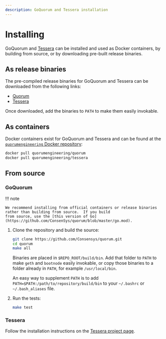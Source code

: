 ```yaml
---
description: GoQuorum and Tessera installation
---
```


# Installing

GoQuorum and [Tessera](https://docs.tessera.consensys.net) can be installed and used as Docker containers, by building from source,
or by downloading pre-built release binaries.

## As release binaries

The pre-compiled release binaries for GoQuorum and Tessera can be downloaded from the following links:

* [Quorum](https://github.com/ConsenSys/quorum/releases)
* [Tessera](https://github.com/ConsenSys/tessera/releases)

Once downloaded, add the binaries to `PATH` to make them easily invokable.

## As containers

Docker containers exist for GoQuorum and Tessera and can be found at the [`quorumengineering` Docker repository](https://hub.docker.com/u/quorumengineering/):

```bash
docker pull quorumengineering/quorum
docker pull quorumengineering/tessera
```

## From source

### GoQuorum

!!! note

    We recommend installing from official containers or release binaries rather than building from source.  If you build
    from source, use the [this version of Go](https://github.com/ConsenSys/quorum/blob/master/go.mod).

1. Clone the repository and build the source:

    ```bash
    git clone https://github.com/Consensys/quorum.git
    cd quorum
    make all
    ```

    Binaries are placed in `$REPO_ROOT/build/bin`. Add that folder to `PATH` to make `geth` and `bootnode` easily invokable, or copy those binaries to a folder already in `PATH`, for example `/usr/local/bin`.

    An easy way to supplement `PATH` is to add `PATH=$PATH:/path/to/repository/build/bin` to your `~/.bashrc` or `~/.bash_aliases` file.

1. Run the tests:

    ```bash
    make test
    ```

### Tessera

Follow the installation instructions on the [Tessera project page](https://github.com/ConsenSys/tessera).
